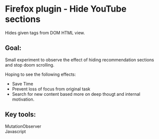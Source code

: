 # Firefox plugin - Hide YouTube sections
Hides given tags from DOM HTML view.  

## Goal: 
Small experiment to observe the effect of hiding recommendation sections and stop doom scrolling.

Hoping to see the following effects:
- Save Time
- Prevent loss of focus from original task
- Search for new content based more on deep thougt and internal motivation.

## Key tools: 
MutationObserver  
Javascript